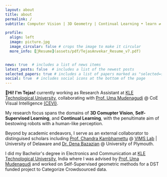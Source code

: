 ```yaml
---
layout: about
title: about
permalink: /
subtitle: Computer Vision | 3D Geometry | Continual Learning • learn ⇄ imagine ⇄ manifest

profile:
  align: left
  image: picture.jpg
  image_circular: false # crops the image to make it circular
  more_info: [📜Resume](assets/pdf/TejasAnvekar_Resume_v7.pdf)


news: true  # includes a list of news items
latest_posts: false  # includes a list of the newest posts
selected_papers: true # includes a list of papers marked as "selected={true}"
social: true  # includes social icons at the bottom of the page
---
```


**👋Hi! I'm Tejas!** currently working as <span id="item-1">Research Assistant</span> at [KLE Technological University](https://www.kletech.ac.in/), collaborating with [Prof. Uma Mudenagudi](https://kletech.irins.org/profile/159972#other_information_panel) @ CoE Visual Intelligence [(CEVI)](https://www.kletech.ac.in/research-innovation/research-centres/cevi). 

My research focus spans the domains of **3D Comupter Vision**, **Self-Supervised Learning**, and **Continual Learning**, with the penultimate aim of bestowing robots with a human-like perception. 

Beyond by academic endeavors, I serve as an external collaborator to distinguised scholars including [Prof. Chandra Kambhamettu](https://www.eecis.udel.edu/~chandra/) @ [VIMS Lab](https://bigdatavision.org/) &#x7c; University of Delaware and [Dr. Dena Bazazian](https://denabazazian.github.io/) @ University of Plymouth. 

I did my Bachelor's degree in Electronics and Communication at [KLE Technological University](https://www.kletech.ac.in/), India where I was advised by [Prof. Uma Mudenagudi](https://kletech.irins.org/profile/159972#other_information_panel) and worked on Self-Supervised geometric methods for a DST funded project to Categorize Crowdsourced data.

<script type="module">
      import { annotate, annotationGroup } from 'https://unpkg.com/rough-notation?module';
      
      const n1 = document.querySelector('em');
      const n2 = document.querySelector('strong');
      const n3 = document.querySelector('item-1');
      
      const a1 = annotate(n1, { type: 'underline', color: 'blue' });
      const a2 = annotate(n2, { type: 'circle', color: 'red', padding: 10 });
      const a3 = annotate(n3, { type: 'highlight', color: 'yellow' });
      
      const ag = annotationGroup([a1, a2, a3]);
      ag.show();
      
</script>